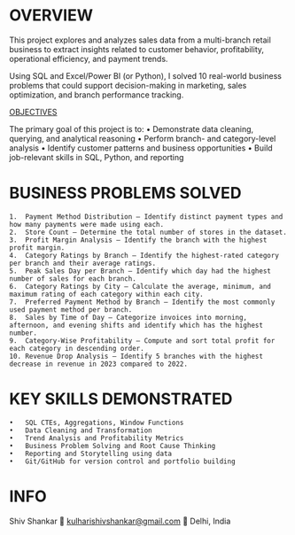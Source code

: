 # OVERVIEW

This project explores and analyzes sales data from a multi-branch retail business to extract insights related to customer behavior, profitability, operational efficiency, and payment trends.

Using SQL and Excel/Power BI (or Python), I solved 10 real-world business problems that could support decision-making in marketing, sales optimization, and branch performance tracking.

<ins> OBJECTIVES </ins>

The primary goal of this project is to:
	•	Demonstrate data cleaning, querying, and analytical reasoning
	•	Perform branch- and category-level analysis
	•	Identify customer patterns and business opportunities
	•	Build job-relevant skills in SQL, Python, and reporting

# BUSINESS PROBLEMS SOLVED

	1.	Payment Method Distribution – Identify distinct payment types and how many payments were made using each.
	2.	Store Count – Determine the total number of stores in the dataset.
	3.	Profit Margin Analysis – Identify the branch with the highest profit margin.
	4.	Category Ratings by Branch – Identify the highest-rated category per branch and their average ratings.
	5.	Peak Sales Day per Branch – Identify which day had the highest number of sales for each branch.
	6.	Category Ratings by City – Calculate the average, minimum, and maximum rating of each category within each city.
	7.	Preferred Payment Method by Branch – Identify the most commonly used payment method per branch.
	8.	Sales by Time of Day – Categorize invoices into morning, afternoon, and evening shifts and identify which has the highest number.
	9.	Category-Wise Profitability – Compute and sort total profit for each category in descending order.
	10.	Revenue Drop Analysis – Identify 5 branches with the highest decrease in revenue in 2023 compared to 2022.

# KEY SKILLS DEMONSTRATED

	•	SQL CTEs, Aggregations, Window Functions
	•	Data Cleaning and Transformation
	•	Trend Analysis and Profitability Metrics
	•	Business Problem Solving and Root Cause Thinking
	•	Reporting and Storytelling using data
	•	Git/GitHub for version control and portfolio building

# INFO

Shiv Shankar
📧 kulharishivshankar@gmail.com
📍 Delhi, India
